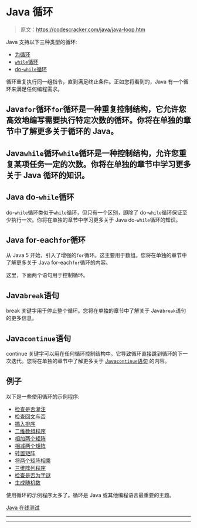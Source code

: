 # Java 循环

> 原文：<https://codescracker.com/java/java-loop.htm>

Java 支持以下三种类型的循环:

*   [为循环](/java/java-for-loop.htm)
*   [`while`循环](/java/java-while-loop.htm)
*   [do-`while`循环](/java/java-do-while-loop.htm)

循环重复执行同一组指令，直到满足终止条件。正如您将看到的，Java 有一个循环来满足任何编程需求。

## Java`for`循环`for`循环是一种重复控制结构，它允许您高效地编写需要执行特定次数的循环。你将在单独的章节中了解更多关于循环的 Java。

## Java`while`循环`while`循环是一种控制结构，允许您重复某项任务一定的次数。你将在单独的章节中学习更多关于 Java 循环的知识。

## Java do-`while`循环

do-`while`循环类似于`while`循环，但只有一个区别，即除了 do-`while`循环保证至少执行一次。你将在单独的章节中学习更多关于 Java do-`while`循环的知识。

## Java for-each`for`循环

从 Java 5 开始，引入了增强的`for`循环。这主要用于数组。您将在单独的章节中了解更多关于 Java for-each`for`循环的内容。

这里，下面两个语句用于控制循环。

## Java`break`语句

break 关键字用于停止整个循环。您将在单独的章节中了解关于 Java`break`语句的更多信息。

## Java`continue`语句

continue 关键字可以用在任何循环控制结构中。它导致循环直接跳到循环的下一次迭代。您将在单独的章节中了解更多关于 [Java`continue`语句](/java/java-continue-statement.htm) 的内容。

## 例子

以下是一些使用循环的示例程序:

*   [检查是否灌注](/java/program/java-program-check-prime.htm)
*   [检查回文与否](/java/program/java-program-check-palindrome.htm)
*   [插入排序](/java/program/java-program-Insertion-sort.htm)
*   [二维数组程序](/java/program/java-program-two-dimensional-array.htm)
*   [相加两个矩阵](/java/program/java-program-add-two-matrices.htm)
*   [相减两个矩阵](/java/program/java-program-subtract-matrices.htm)
*   [转置矩阵](/java/program/java-program-transpose-matrix.htm)
*   [将两个矩阵相乘](/java/program/java-program-multiply-two-matrices.htm)
*   [三维阵列程序](/java/program/java-program-three-dimensional-array.htm)
*   [检查是否为字谜](/java/program/java-program-check-anagram.htm)
*   [生成随机数](/java/program/java-program-generate-random-numbers.htm)

使用循环的示例程序太多了。循环是 Java 或其他编程语言最重要的主题。

[Java 在线测试](/exam/showtest.php?subid=1)

* * *

* * *
